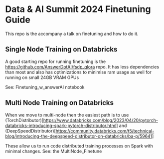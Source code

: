 # Data & AI Summit 2024 Finetuning Guide

This repo is the accompany a talk on finetuning and how to do it.

## Single Node Training on Databricks

A good starting repo for running finetuning is the https://github.com/AnswerDotAI/fsdp_qlora repo.
It has less dependencies than most and also has optimizations to minimise ram usage as well for running on small 24GB VRAM GPUs

See: Finetuning_w_answerAI notebook

## Multi Node Training on Databricks

When we move to multi-node then the easiest path is to use (TorchDistributor)[https://www.databricks.com/blog/2023/04/20/pytorch-databricks-introducing-spark-pytorch-distributor.html] and (DeepSpeedDistributor)[https://community.databricks.com/t5/technical-blog/introducing-the-deepspeed-distributor-on-databricks/ba-p/59641]

These allow us to run code distributed training processes on Spark with minimal changes.
See: the MultiNode_Finetune




